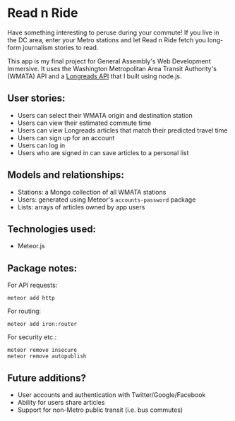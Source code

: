 # Read n Ride

Have something interesting to peruse during your commute! If you live in the DC area, enter your Metro stations and let Read n Ride fetch you long-form journalism stories to read.

This app is my final project for General Assembly's Web Development Immersive. It uses the Washington Metropolitan Area Transit Authority's (WMATA) API and a [Longreads API](https://github.com/auroranou/node_longreads) that I built using node.js.

## User stories:

+ Users can select their WMATA origin and destination station
+ Users can view their estimated commute time
+ Users can view Longreads articles that match their predicted travel time
+ Users can sign up for an account
+ Users can log in
+ Users who are signed in can save articles to a personal list

## Models and relationships:

+ Stations: a Mongo collection of all WMATA stations
+ Users: generated using Meteor's ```accounts-password``` package
+ Lists: arrays of articles owned by app users

## Technologies used:

+ Meteor.js

## Package notes:

For API requests:
```
meteor add http
```

For routing:
```
meteor add iron:router
```

For security etc.:
```
meteor remove insecure
meteor remove autopublish
```

## Future additions?

+ User accounts and authentication with Twitter/Google/Facebook
+ Ability for users share articles
+ Support for non-Metro public transit (i.e. bus commutes)
